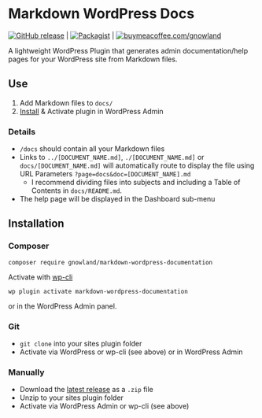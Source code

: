 # Markdown WordPress Docs
[![GitHub release](https://img.shields.io/github/release/gnowland/markdown-wordpress-docs.svg?style=flat-square)](https://github.com/gnowland/markdown-wordpress-docs/releases)
|
[![Packagist](https://img.shields.io/packagist/v/gnowland/markdown-wordpress-docs.svg?style=flat-square)](https://packagist.org/packages/gnowland/markdown-wordpress-docs)
|
[![buymeacoffee.com/gnowland](https://img.shields.io/badge/Buy%20Me%20A%20Coffee-donate-yellow.svg?style=flat-square)](https://www.buymeacoffee.com/gnowland)


A lightweight WordPress Plugin that generates admin documentation/help pages for your WordPress site from Markdown files.

## Use

1. Add Markdown files to `docs/`
2. [Install](#install) & Activate plugin in WordPress Admin

### Details

- `/docs` should contain all your Markdown files
- Links to `../[DOCUMENT_NAME.md]`, `./[DOCUMENT_NAME.md]` or `docs/[DOCUMENT_NAME.md]` will automatically route to display the file using URL Parameters `?page=docs&doc=[DOCUMENT_NAME].md`
  - I recommend dividing files into subjects and including a Table of Contents in `docs/README.md`.
- The help page will be displayed in the Dashboard sub-menu

## Installation ##

### Composer ###

```shell
composer require gnowland/markdown-wordpress-documentation
```

Activate with [wp-cli](http://wp-cli.org/)

```shell
wp plugin activate markdown-wordpress-documentation
```
or in the WordPress Admin panel.

### Git ###

* `git clone` into your sites plugin folder
* Activate via WordPress or wp-cli (see above) or in WordPress Admin

### Manually ###

* Download the [latest release](https://github.com/gnowland/markdown-wordpress-docs/releases) as a `.zip` file
* Unzip to your sites plugin folder
* Activate via WordPress Admin or wp-cli (see above)
